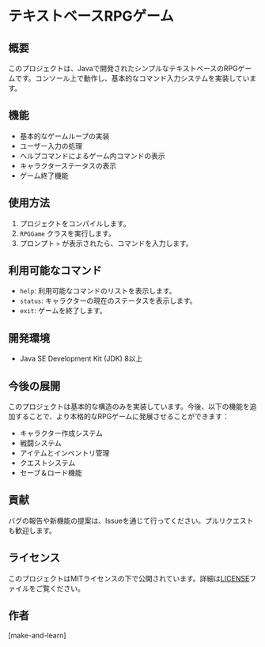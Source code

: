 # テキストベースRPGゲーム

## 概要
このプロジェクトは、Javaで開発されたシンプルなテキストベースのRPGゲームです。コンソール上で動作し、基本的なコマンド入力システムを実装しています。

## 機能
- 基本的なゲームループの実装
- ユーザー入力の処理
- ヘルプコマンドによるゲーム内コマンドの表示
- キャラクターステータスの表示
- ゲーム終了機能

## 使用方法
1. プロジェクトをコンパイルします。
2. `RPGGame` クラスを実行します。
3. プロンプト `>` が表示されたら、コマンドを入力します。

## 利用可能なコマンド
- `help`: 利用可能なコマンドのリストを表示します。
- `status`: キャラクターの現在のステータスを表示します。
- `exit`: ゲームを終了します。

## 開発環境
- Java SE Development Kit (JDK) 8以上

## 今後の展開
このプロジェクトは基本的な構造のみを実装しています。今後、以下の機能を追加することで、より本格的なRPGゲームに発展させることができます：

- キャラクター作成システム
- 戦闘システム
- アイテムとインベントリ管理
- クエストシステム
- セーブ＆ロード機能

## 貢献
バグの報告や新機能の提案は、Issueを通じて行ってください。プルリクエストも歓迎します。

## ライセンス
このプロジェクトはMITライセンスの下で公開されています。詳細は[LICENSE](LICENSE)ファイルをご覧ください。

## 作者
[make-and-learn]
